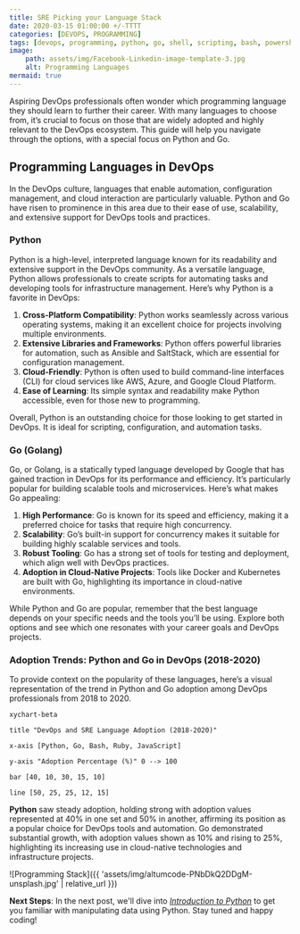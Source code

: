 ```yaml
---
title: SRE Picking your Language Stack
date: 2020-03-15 01:00:00 +/-TTTT
categories: [DEVOPS, PROGRAMMING]
tags: [devops, programming, python, go, shell, scripting, bash, powershell, automation, kubernetes, docker, linux, windows, cross-platform]
image:
    path: assets/img/Facebook-Linkedin-image-template-3.jpg
    alt: Programming Languages
mermaid: true
---
```


Aspiring DevOps professionals often wonder which programming language they should learn to further their career. With many languages to choose from, it’s crucial to focus on those that are widely adopted and highly relevant to the DevOps ecosystem. This guide will help you navigate through the options, with a special focus on Python and Go.

## Programming Languages in DevOps

In the DevOps culture, languages that enable automation, configuration management, and cloud interaction are particularly valuable. Python and Go have risen to prominence in this area due to their ease of use, scalability, and extensive support for DevOps tools and practices.

### Python

Python is a high-level, interpreted language known for its readability and extensive support in the DevOps community. As a versatile language, Python allows professionals to create scripts for automating tasks and developing tools for infrastructure management. Here’s why Python is a favorite in DevOps:

1. **Cross-Platform Compatibility**: Python works seamlessly across various operating systems, making it an excellent choice for projects involving multiple environments.
2. **Extensive Libraries and Frameworks**: Python offers powerful libraries for automation, such as Ansible and SaltStack, which are essential for configuration management.
3. **Cloud-Friendly**: Python is often used to build command-line interfaces (CLI) for cloud services like AWS, Azure, and Google Cloud Platform.
4. **Ease of Learning**: Its simple syntax and readability make Python accessible, even for those new to programming.

Overall, Python is an outstanding choice for those looking to get started in DevOps. It is ideal for scripting, configuration, and automation tasks.

### Go (Golang)

Go, or Golang, is a statically typed language developed by Google that has gained traction in DevOps for its performance and efficiency. It’s particularly popular for building scalable tools and microservices. Here’s what makes Go appealing:

1. **High Performance**: Go is known for its speed and efficiency, making it a preferred choice for tasks that require high concurrency.
2. **Scalability**: Go’s built-in support for concurrency makes it suitable for building highly scalable services and tools.
3. **Robust Tooling**: Go has a strong set of tools for testing and deployment, which align well with DevOps practices.
4. **Adoption in Cloud-Native Projects**: Tools like Docker and Kubernetes are built with Go, highlighting its importance in cloud-native environments.

While Python and Go are popular, remember that the best language depends on your specific needs and the tools you’ll be using. Explore both options and see which one resonates with your career goals and DevOps projects.

### Adoption Trends: Python and Go in DevOps (2018-2020)

To provide context on the popularity of these languages, here’s a visual representation of the trend in Python and Go adoption among DevOps professionals from 2018 to 2020.

```mermaid
xychart-beta

title "DevOps and SRE Language Adoption (2018-2020)"

x-axis [Python, Go, Bash, Ruby, JavaScript]

y-axis "Adoption Percentage (%)" 0 --> 100

bar [40, 10, 30, 15, 10]

line [50, 25, 25, 12, 15]
```

**Python** saw steady adoption, holding strong with adoption values represented at 40% in one set and 50% in another, affirming its position as a popular choice for DevOps tools and automation. Go demonstrated substantial growth, with adoption values shown as 10% and rising to 25%, highlighting its increasing use in cloud-native technologies and infrastructure projects.

![Programming Stack]({{ 'assets/img/altumcode-PNbDkQ2DDgM-unsplash.jpg' | relative_url }})

**Next Steps**: In the next post, we'll dive into [*Introduction to Python*](https://gaaspkm.online/posts/introduction-to-pytrhon/) to get you familiar with manipulating data using Python. Stay tuned and happy coding!
